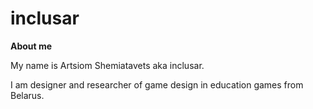 # inclusar

**About me**

My name is Artsiom Shemiatavets aka inclusar.

I am designer and researcher of game design in education games from Belarus.
